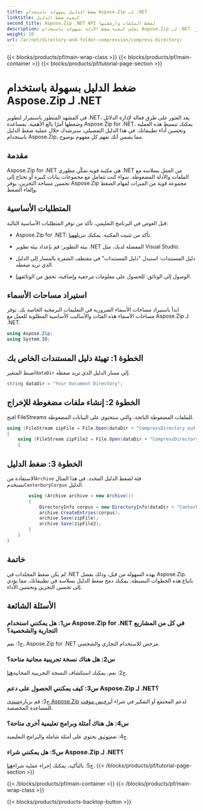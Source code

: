```yaml
---
title: ضغط الدليل بسهولة باستخدام Aspose.Zip لـ .NET
linktitle: كيفية ضغط الدليل
second_title: Aspose.Zip .NET API لضغط الملفات وأرشفتها
description: تعلم كيفية ضغط الأدلة بسهولة باستخدام Aspose.Zip لـ .NET. عزز تطوير .NET الخاص بك عن طريق تحسين مساحة التخزين بكفاءة.
weight: 10
url: /ar/net/directory-and-folder-compression/compress-directory/
---
```


{{< blocks/products/pf/main-wrap-class >}}
{{< blocks/products/pf/main-container >}}
{{< blocks/products/pf/tutorial-page-section >}}

# ضغط الدليل بسهولة باستخدام Aspose.Zip لـ .NET

في المشهد المتطور باستمرار لتطوير .NET، يعد العثور على طرق فعالة لإدارة الدلائل وضغطها أمرًا بالغ الأهمية. بمساعدة Aspose.Zip for .NET، يمكنك تبسيط هذه العملية وتحسين أداء تطبيقاتك. في هذا الدليل التفصيلي، سنرشدك خلال عملية ضغط الدليل باستخدام Aspose.Zip، مما يضمن أنك تفهم كل مفهوم بوضوح.

## مقدمة

Aspose.Zip for .NET هي مكتبة قوية تمكّن مطوري .NET من العمل بسلاسة مع الملفات والأدلة المضغوطة. سواء كنت تتعامل مع مجموعات بيانات كبيرة أو تحتاج إلى تحسين مساحة التخزين، يوفر Aspose.Zip مجموعة قوية من الميزات لمهام الضغط وإلغاء الضغط.

## المتطلبات الأساسية

قبل الغوص في البرنامج التعليمي، تأكد من توفر المتطلبات الأساسية التالية:

-  Aspose.Zip for .NET: تأكد من تثبيت المكتبة. يمكنك تنزيله[هنا](https://releases.aspose.com/zip/net/).

- بيئة التطوير: قم بإعداد بيئة تطوير .NET المفضلة لديك، مثل Visual Studio.

- دليل المستندات: استبدل "دليل المستندات" في مقتطف الشفرة بالمسار إلى الدليل الذي تريد ضغطه.

-  الوصول إلى الوثائق: للحصول على معلومات مرجعية وإضافية، تحقق من الوثائق[هنا](https://reference.aspose.com/zip/net/).

## استيراد مساحات الأسماء

ابدأ باستيراد مساحات الأسماء الضرورية في التعليمات البرمجية الخاصة بك. توفر مساحات الأسماء هذه الفئات والأساليب الأساسية المطلوبة للعمل مع Aspose.Zip لـ .NET.

```csharp
using Aspose.Zip;
using System.IO;
```

## الخطوة 1: تهيئة دليل المستندات الخاص بك

 اضبط المتغير`dataDir` إلى مسار الدليل الذي تريد ضغطه.

```csharp
string dataDir = "Your Document Directory";
```

## الخطوة 2: إنشاء ملفات مضغوطة للإخراج

افتح FileStreams للملفات المضغوطة الناتجة، والتي ستحتوي على البيانات المضغوطة.

```csharp
using (FileStream zipFile = File.Open(dataDir + "CompressDirectory_out.zip", FileMode.Create))
{
    using (FileStream zipFile2 = File.Open(dataDir + "CompressDirectory2_out.zip", FileMode.Create))
    {
```

## الخطوة 3: ضغط الدليل

 الاستفادة من`Archive` فئة لضغط الدليل المحدد. في هذا المثال نستخدم`CanterburyCorpus` الدليل.

```csharp
        using (Archive archive = new Archive())
        {
            DirectoryInfo corpus = new DirectoryInfo(dataDir + "CanterburyCorpus");
            archive.CreateEntries(corpus);
            archive.Save(zipFile);
            archive.Save(zipFile2);
        }
    }
}
```

## خاتمة

لم يكن ضغط المجلدات في .NET بهذه السهولة من قبل، وذلك بفضل Aspose.Zip. باتباع هذه الخطوات البسيطة، يمكنك دمج ضغط الدليل بسلاسة في تطبيقاتك، مما يؤدي إلى تحسين التخزين وتحسين الأداء.

## الأسئلة الشائعة

### س1: هل يمكنني استخدام Aspose.Zip for .NET في كل من المشاريع التجارية والشخصية؟

ج1: نعم، Aspose.Zip for .NET مرخص للاستخدام التجاري والشخصي.

### س2: هل هناك نسخة تجريبية مجانية متاحة؟

 ج2: نعم، يمكنك استكشاف النسخة التجريبية المجانية[هنا](https://releases.aspose.com/zip/net).

### س3: كيف يمكنني الحصول على دعم Aspose.Zip لـ .NET؟

 ج3: قم بزيارة[منتدى Aspose.Zip](https://forum.aspose.com/c/zip/37) لدعم المجتمع أو التفكير في شراء أ[ترخيص مؤقت](https://purchase.aspose.com/temporary-license/) للمساعدة المخصصة.

### س4: هل هناك أمثلة وبرامج تعليمية أخرى متاحة؟

 ج4: نعم[توثيق](https://reference.aspose.com/zip/net/) يحتوي على أمثلة شاملة والبرامج التعليمية.

### س5: هل يمكنني شراء Aspose.Zip لـ .NET؟

 ج5: بالتأكيد، يمكنك إجراء عملية شراء[هنا](https://purchase.aspose.com/buy).
{{< /blocks/products/pf/tutorial-page-section >}}

{{< /blocks/products/pf/main-container >}}
{{< /blocks/products/pf/main-wrap-class >}}

{{< blocks/products/products-backtop-button >}}
